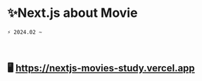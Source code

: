 # ✨Next.js about Movie
```git
⚡ 2024.02 ~
```
<br />

## 🖥️ https://nextjs-movies-study.vercel.app
<br />
